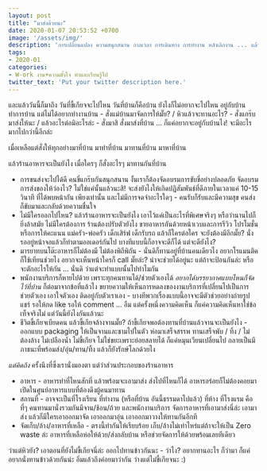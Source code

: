 ```yaml
---
layout: post
title: "มาส่งด้วยนะ"
date: 2020-01-07 20:53:52 +0700
image: '/assets/img/'
description: 'การเปลี่ยนแปลง ความสนุกสนาน กาลเวลา การเดินทาง การทำงาน หลังเลิกงาน ... แล้วการกลับบ้าน แล้วทำการบ้าน เรื่องแบบนี้อยู่ไหน?'
tags:
- 2020-01
categories:
- W-ork งาน+ความตั้งใจ ทำและเรียนรู้ไป
twitter_text: 'Put your twitter description here.'
---
```

และแล้ววันนี้ก็มาถึง วันที่ขี้เกียจจะไปไหน วันที่บ้านก็คือบ้าน ยังไงก็ไม่อยากจะไปไหน อยู่กับบ้าน ทำการบ้าน แต่ไม่ได้อยากทำงานบ้าน - สั่งแม่บ้านมาจัดการให้มั๊ย? / หิวแล้วจะทานอะไร? - สั่งแกร๊บมาส่งให้นะ / แล้วอะไรต่อมิอะไรล่ะ - สั่งมาสิ สั่งมาส่งที่บ้าน ... ก็แค่อยากจะอยู่กับบ้านไง! จะมีอะไรมากไปกว่านี้อีกล่ะ

เมื่อเหลือแต่สั่งให้ทุกอย่างมาที่บ้าน มาทำที่บ้าน มาทานที่บ้าน มาหาที่บ้าน

แล้วร้านอาหารจะเป็นยังไง เมื่อใครๆ ก็สั่งอะไรๆ มาทานกันที่บ้าน
- การขนส่งจะไปได้ดี คนขี่แกร๊บกันสนุกสนาน งั้นเราก็ต้องจัดอบรมการขับขี่อย่างปลอดภัย จัดอบรมการส่งของให้ว่องไว? ไม่ใช่แค่นั้นแล้วนะสิ! จะส่งยังไงให้เกิดปฏิสัมพันธ์ที่ดีภายในเวลาแค่ 10-15 วินาที ที่ได้พบหน้ากัน เพียงเท่านั้น และไม่มีการจดจำอะไรใดๆ - คนรับก็รับและมีความสุข คนส่งก็ขับมาและกลับด้วยความชื่นใจ
- ไม่มีใครออกไปไหน? แล้วร้านอาหารจะเป็นยังไง เอาไว้แค่เป็นอะไรที่พิเศษจริงๆ หรือว่านานไปก็ยิ่งล้าสมัย ไม่มีใครต้องการ ร้านต้องปรับตัวยังไง ขายอาหารกันด้วยหน้าเวบและการรีวิว โปรโมชั่นหรือการให้คะแนน แม่ครัว-พ่อครัว เด็กเสิร์ฟ เด็กรับรถ แล้วก็ใครต่อใคร จะยังต้องมีอีกมั๊ย? นั่งรออยู่หน้าจอแล้วก็ทำตามออเดอร์กันไป บางทีแบบนี้ก็อาจจะดีก็ได้ แต่จะดียังไง?
- มารยาทบนโต๊ะอาหารก็ไม่ต้องมี ไม่ต้องพิถีพิถัน - นั่นดิก็ทานอยู่ที่บ้านคนเดียวไง อยากโรแมนติคก็ใช้เทียนช่วยไง อยากจะเห็นหน้าใครก็ call มั๊ยล่ะ? น่าจะช่วยได้อยู่นะ แต่ถ้าจะป้อนกันล่ะ หรือจะตักอะไรให้กัน ... นั่นดิ ว่าแต่จะทำแบบนั้นไปทำไมกัน
- พนักงานบริการก็หายไปด้วย เพราะทุกคนทานได้/ช่วยตัวเองได้ *อยากได้บรรยากาศแบบไหนก็จัดไว้ที่บ้าน* ก็ต่อมาจากข้อที่แล้วไง ขยายความให้เห็นการหดลงของงานบริการที่เปลี่ยนไปเป็นการช่วยตัวเอง เอาใจตัวเอง ติดอยู่กับตัวเราเอง - บางทีพวกเรื่องแบบนี้อาจจะมีตัวช่วยอย่างถ่ายรูปแชร์ รอให้กด like รอให้ comment ... อืม แต่ครั้งหนึ่งความคิดเห็น ก็แค่ความคิดเห็นหาใช่ข้อเท็จจริงไม่ แต่วันนี้ยังไงกันแล้วนะ
- ชีวิตขี้เกียจเบียดคน แล้วขี้เกียจล้างจานมั๊ย? ถ้าขี้เกียจพอต้องทานที่บ้านแล้วจานจะเป็นยังไง - ออกแบบ packaging ให้เป็นจานและชามไปในตัว ห่อมาเสร็จสรรพ ทานเสร็จพับ / ทิ้ง / ไม่ต้องล้าง ไม่เปลืองน้ำ ไม่ขี้เกียจ ไม่ใช่ขยะเพราะย่อยสลายได้ ก็แค่หมุนเวียนเปลี่ยนไป กลายเป็นมีภาชนะที่พร้อมส่ง/อุ่น/ทาน/ทิ้ง แล้วก็ยังรักษ์โลกด้วยไง

*แต่คิดถึง* ครั้งนึงที่ซึ่งเรานั่งมองตา แต่ว่าส่วนประกอบของร้านอาหาร
- อาหาร - อาหารทำที่ไหนสักที่ แล้วพร้อมจะเอามาส่ง ส่งไปที่ไหนก็ได้ อาหารอร่อยก็ไม่ต้องคอยมาเปิดในศูนย์อาหารแบบที่ต้องดึงผู้คนมาทาน
- สถานที่ - อาจจะเป็นที่โรงเรียน ที่ทำงาน (หรือที่บ้าน อันนี้ธรรมดาไปแล้ว) ที่ห้าง ที่โรงแรม คือ ที่ๆ คนทานมานั่งรวมกันมีจาน/ช้อน/ถ้วย และพนักงานบริการ จัดการอาหารที่เอามาส่งนี่ล่ะ เอามาส่ง แล้วก็มีใครเอาออกมาจัด เอาออกมาอุ่น เอาออกมาวางให้ทานกันอีกที
- จัดเก็บ/ล้าง/อาหารที่เหลือ - ตรงนี้ทำกันให้เรียบร้อย เก็บ/ล้างไม่เท่าไหร่แต่ถ้าจะให้เป็น Zero waste ล่ะ อาหารที่เหลือห่อให้ด้วย/ส่งกลับบ้าน หรือช่วยจัดการให้ด้วยพร้อมเลยทีเดียว

ว่าแต่หิวยัง? เอาตอนที่ยังไม่ขี้เกียจนี่ล่ะ ออกไปทานข้าวกันนะ - ว่าไง? อยากทานอะไร ก็ว่ามา ก็แค่อยากนั่งทานข้าวด้วยกันน่ะ อิ่มแล้วถึงค่อยมาว่ากัน ว่างแต่ไม่ขี้เกียจนะ :)
